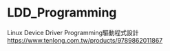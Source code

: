 # LDD_Programming
Linux Device Driver Programming驅動程式設計
https://www.tenlong.com.tw/products/9789862011867
